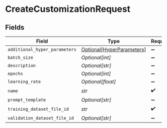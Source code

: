 # CreateCustomizationRequest


## Fields

| Field                                                               | Type                                                                | Required                                                            | Description                                                         |
| ------------------------------------------------------------------- | ------------------------------------------------------------------- | ------------------------------------------------------------------- | ------------------------------------------------------------------- |
| `additional_hyper_parameters`                                       | [Optional[HyperParameters]](../../models/shared/hyperparameters.md) | :heavy_minus_sign:                                                  | N/A                                                                 |
| `batch_size`                                                        | *Optional[int]*                                                     | :heavy_minus_sign:                                                  | N/A                                                                 |
| `description`                                                       | *Optional[str]*                                                     | :heavy_minus_sign:                                                  | N/A                                                                 |
| `epochs`                                                            | *Optional[int]*                                                     | :heavy_minus_sign:                                                  | N/A                                                                 |
| `learning_rate`                                                     | *Optional[float]*                                                   | :heavy_minus_sign:                                                  | N/A                                                                 |
| `name`                                                              | *str*                                                               | :heavy_check_mark:                                                  | N/A                                                                 |
| `prompt_template`                                                   | *Optional[str]*                                                     | :heavy_minus_sign:                                                  | N/A                                                                 |
| `training_dataset_file_id`                                          | *str*                                                               | :heavy_check_mark:                                                  | N/A                                                                 |
| `validation_dataset_file_id`                                        | *Optional[str]*                                                     | :heavy_minus_sign:                                                  | N/A                                                                 |